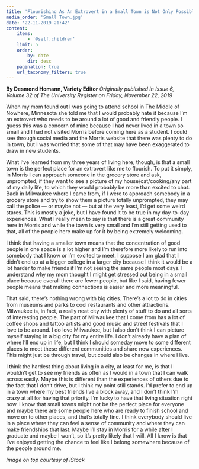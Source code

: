 ```yaml
---
title: 'Flourishing As An Extrovert in a Small Town is Not Only Possible, But Highly Enjoyable'
media_order: 'Small Town.jpg'
date: '22-11-2019 21:42'
content:
    items:
        - '@self.children'
    limit: 5
    order:
        by: date
        dir: desc
    pagination: true
    url_taxonomy_filters: true
---
```


**By Desmond Homann, Variety Editor** _Originally published in Issue 6, Volume 32 of The University Register on Friday, November 22, 2019_

When my mom found out I was going to attend school in The Middle of Nowhere, Minnesota she told me that I would probably hate it because I’m an extrovert who needs to be around a lot of good and friendly people. I guess this was a concern of mine because I had never lived in a town so small and I had not visited Morris before coming here as a student. I could see through social media and the Morris website that there was plenty to do in town, but I was worried that some of that may have been exaggerated to draw in new students.

What I’ve learned from my three years of living here, though, is that a small town is the perfect place for an extrovert like me to flourish. To put it simply, in Morris I can approach someone in the grocery store and ask, unprompted, if they want to see a picture of my house/cat/cooking/any part of my daily life, to which they would probably be more than excited to chat. Back in Milwaukee where I came from, if I were to approach somebody in a grocery store and try to show them a picture totally unprompted, they may call the police — or maybe not — but at the very least, I’d get some weird stares. This is mostly a joke, but I have found it to be true in my day-to-day experiences. What I really mean to say is that there is a great community here in Morris and while the town is very small and I’m still getting used to that, all of the people here make up for it by being extremely welcoming.

I think that having a smaller town means that the concentration of good people in one space is a lot higher and I’m therefore more likely to run into somebody that I know or I’m excited to meet. I suppose I am glad that I didn’t end up at a bigger college in a larger city because I think it would be a lot harder to make friends if I’m not seeing the same people most days. I understand why my mom thought I might get stressed out being in a small place because overall there are fewer people, but like I said, having fewer people means that making connections is easier and more meaningful.

That said, there’s nothing wrong with big cities. There’s a lot to do in cities from museums and parks to cool restaurants and other attractions. Milwaukee is, in fact, a really neat city with plenty of stuff to do and all sorts of interesting people. The part of Milwaukee that I come from has a lot of coffee shops and tattoo artists and good music and street festivals that I love to be around. I do love Milwaukee, but I also don’t think I can picture myself staying in a big city for my entire life. I don’t already have a plan of where I’ll end up in life, but I think I should someday move to some different places to meet these different communities and share new experiences. This might just be through travel, but could also be changes in where I live.

I think the hardest thing about living in a city, at least for me, is that I wouldn’t get to see my friends as often as I would in a town that I can walk across easily. Maybe this is different than the experiences of others due to the fact that I don’t drive, but I think my point still stands. I’d prefer to end up in a town where my best friends live a block away, and I don’t think I’m crazy at all for having that priority. I’m lucky to have that living situation right now. I know that small towns might not be the perfect place for everyone and maybe there are some people here who are ready to finish school and move on to other places, and that’s totally fine. I think everybody should live in a place where they can feel a sense of community and where they can make friendships that last. Maybe I’ll stay in Morris for a while after I graduate and maybe I won’t, so it’s pretty likely that I will. All I know is that I’ve enjoyed getting the chance to feel like I belong somewhere because of the people around me.

_Image on top courtesy of iStock_